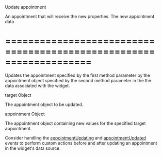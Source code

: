<!--**
/*-------------------------------------------
    Auto-generated file. Do not modify.
-------------------------------------------

**-->
<!--d-->
Update appointment
<!--/d-->
<!--p1d-->An appointment that will receive the new properties.<!--/p1d-->
<!--p2d-->The new appointment data<!--/p2d-->
===================================================================
===================================================================

<!--shortDescription-->
Updates the appointment specified by the first method parameter by the appointment object specified by the second method parameter in the the data associated with the widget.
<!--/shortDescription-->

<!--paramName1-->target<!--/paramName1-->
<!--paramType1-->Object<!--/paramType1-->
<!--paramDescription1-->
The appointment object to be updated.
<!--/paramDescription1-->

<!--paramName2-->appointment<!--/paramName2-->
<!--paramType2-->Object<!--/paramType2-->
<!--paramDescription2-->
The appointment object containing new values for the specified target appointment. 
<!--/paramDescription2-->

<!--fullDescription-->
Consider handling the [appointmentUpdating](/Documentation/ApiReference/UI_Widgets/dxScheduler/Events/#appointmentUpdating) and [appointmentUpdated](/Documentation/ApiReference/UI_Widgets/dxScheduler/Events/#appointmentUpdated) events to perform custom actions before and after updating an appointment in the widget's data source.
<!--/fullDescription-->